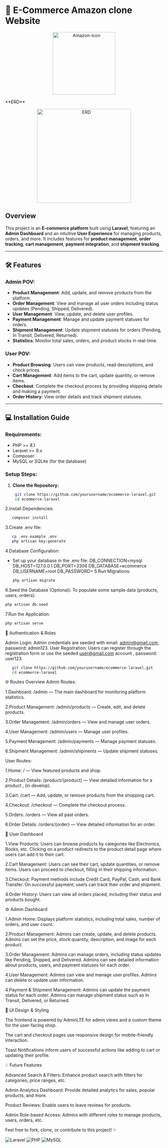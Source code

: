 # 🚀 **E-Commerce Amazon clone Website**

<p align="center">
  <a href="https://imgbb.com/">
    <img src="https://i.ibb.co/S47h4N8B/Amazon-icon.png" alt="Amazon-icon" border="0" width="200" />
  </a>
</p>
**ERD**
<p align="center">
  <a href="https://imgbb.com/">
    <a href="https://ibb.co/tMYTMsGz"><img src="https://i.ibb.co/8DPLD5Cb/ERD.png" alt="ERD" border="0" width ="300"></a>
  </a>
</p>

## Overview
This project is an **E-commerce platform** built using **Laravel**, featuring an **Admin Dashboard** and an intuitive **User Experience** for managing products, orders, and more. It includes features for **product management**, **order tracking**, **cart management**, **payment integration**, and **shipment tracking**.

---

## 🛠️ **Features**

### **Admin POV:**
- **Product Management**: Add, update, and remove products from the platform.
- **Order Management**: View and manage all user orders including status updates (Pending, Shipped, Delivered).
- **User Management**: View, update, and delete user profiles.
- **Payment Management**: Manage and update payment statuses for orders.
- **Shipment Management**: Update shipment statuses for orders (Pending, In Transit, Delivered, Returned).
- **Statistics**: Monitor total sales, orders, and product stocks in real-time.

### **User POV:**
- **Product Browsing**: Users can view products, read descriptions, and check prices.
- **Cart Management**: Add items to the cart, update quantity, or remove items.
- **Checkout**: Complete the checkout process by providing shipping details and making a payment.
- **Order History**: View order details and track shipment statuses.

---

## 💻 **Installation Guide**

### **Requirements:**
- PHP >= 8.1
- Laravel >= 9.x
- Composer
- MySQL or SQLite (for the database)

### **Setup Steps:**

1. **Clone the Repository:**
   ```bash
    git clone https://github.com/yourusername/ecommerce-laravel.git
    cd ecommerce-laravel
2.Install Dependencies:
```bash
   composer install
```

3.Create .env file:
 ```bash
    cp .env.example .env
    php artisan key:generate
```
4.Database Configuration:
- Set up your database in the .env file:
    DB_CONNECTION=mysql
    DB_HOST=127.0.0.1
    DB_PORT=3306
    DB_DATABASE=ecommerce
    DB_USERNAME=root
    DB_PASSWORD=
5.Run Migrations:
  ```bash
  php artisan migrate
  ```
6.Seed the Database (Optional):
To populate some sample data (products, users, orders):
```bash
php artisan db:seed
```
7.Run the Application:
```bash
php artisan serve
```

🔑 Authentication & Roles

Admin Login: Admin credentials are seeded with email: admin@gmail.com, password: admin123.
User Registration: Users can register through the registration form or use the seeded user@gmail.com account , password: user123.
```bash
   git clone https://github.com/yourusername/ecommerce-laravel.git
   cd ecommerce-laravel
```
🌐 Routes Overview
Admin Routes:

1.Dashboard: /admin — The main dashboard for monitoring platform statistics.

2.Product Management: /admin/products — Create, edit, and delete products.

3.Order Management: /admin/orders — View and manage user orders.

4.User Management: /admin/users — Manage user profiles.

5.Payment Management: /admin/payments — Manage payment statuses.

6.Shipment Management: /admin/shipments — Update shipment statuses.

User Routes:

1.Home: / — View featured products and shop.

2.Product Details: /product/{product} — View detailed information for a product , (in develop).

3.Cart: /cart — Add, update, or remove products from the shopping cart.

4.Checkout: /checkout — Complete the checkout process.

5.Orders: /orders — View all past orders.

6.Order Details: /orders/{order} — View detailed information for an order.

📱 User Dashboard

1.View Products:
Users can browse products by categories like Electronics, Books, etc. Clicking on a product redirects to the product detail page where users can add it to their cart.

2.Cart Management:
Users can see their cart, update quantities, or remove items. Users can proceed to checkout, filling in their shipping information.

3.Checkout:
Payment methods include Credit Card, PayPal, Cash, and Bank Transfer. On successful payment, users can track their order and shipment.

4.Order History:
Users can view all orders placed, including their status and products bought.

⚙️ Admin Dashboard

1.Admin Home:
Displays platform statistics, including total sales, number of orders, and user count.

2.Product Management:
Admins can create, update, and delete products. Admins can set the price, stock quantity, description, and image for each product.

3.Order Management:
Admins can manage orders, including status updates like Pending, Shipped, and Delivered. Admins can see detailed information about products, users, and payment statuses for each order.

4.User Management:
Admins can view and manage user profiles. Admins can delete or update user information.

4.Payment & Shipment Management:
Admins can update the payment status for each order. Admins can manage shipment status such as In Transit, Delivered, or Returned.

🎨 UI Design & Styling

The frontend is powered by AdminLTE for admin views and a custom theme for the user-facing shop.

The cart and checkout pages use responsive design for mobile-friendly interaction.

Toast Notifications inform users of successful actions like adding to cart or updating their profile.

💡 Future Features

Advanced Search & Filters: Enhance product search with filters for categories, price ranges, etc.

Admin Analytics Dashboard: Provide detailed analytics for sales, popular products, and more.

Product Reviews: Enable users to leave reviews for products.

Admin Role-based Access: Admins with different roles to manage products, users, orders, etc.

Feel free to fork, clone, or contribute to this project! ✨

![Laravel](https://img.shields.io/badge/Laravel-9.x-orange)
![PHP](https://img.shields.io/badge/PHP-%3E%3D%208.1-blue)
![MySQL](https://img.shields.io/badge/MySQL-8.x-blue)
